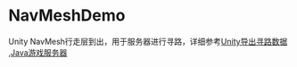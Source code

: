 # NavMeshDemo
Unity NavMesh行走层到出，用于服务器进行寻路，详细参考[Unity导出寻路数据](https://github.com/jzyong/game-server/wiki/navmesh%E5%AF%BB%E8%B7%AF) ,[Java游戏服务器](https://github.com/jzyong/game-server) 

